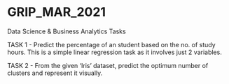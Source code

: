 # GRIP_MAR_2021

Data Science & Business Analytics Tasks

TASK 1 - Predict the percentage of an student based on the no. of study hours.
This is a simple linear regression task as it involves just 2 variables.

TASK 2 - From the given ‘Iris’ dataset, predict the optimum number of clusters
and represent it visually.
